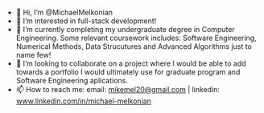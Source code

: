- 👋 Hi, I’m @MichaelMelkonian
- 👀 I’m interested in full-stack development!
- 🌱 I’m currently completing my undergraduate degree in Computer Engineering. Some relevant coursework includes: Software Engineering, Numerical Methods, Data Strucutures and Advanced Algorithms just to name few!
- 💞️ I’m looking to collaborate on a project where I would be able to add towards a portfolio I would ultimately use for graduate program and Software Engineering aplications.
- 📫 How to reach me: email: mikemel20@gmail.com | linkedin: www.linkedin.com/in/michael-melkonian 


<!---
MichaelMelkonian/MichaelMelkonian is a ✨ special ✨ repository because its `README.md` (this file) appears on your GitHub profile.
You can click the Preview link to take a look at your changes.
--->
